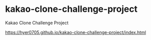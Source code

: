 # kakao-clone-challenge-project
Kakao Clone Challenge Project


https://hyer0705.github.io/kakao-clone-challenge-project/index.html
